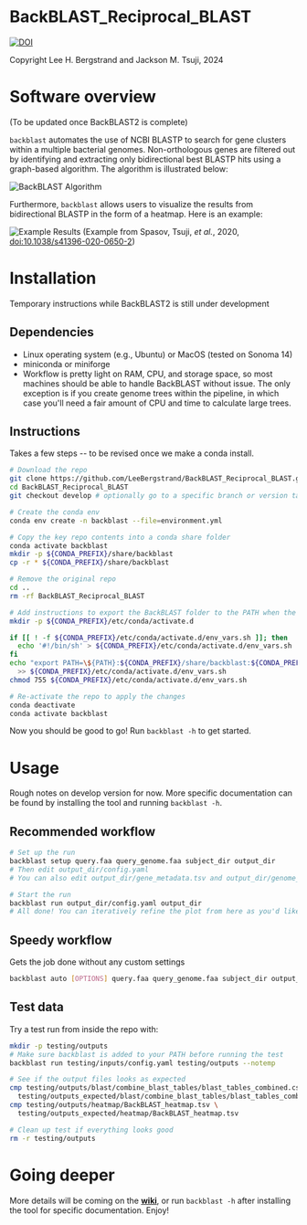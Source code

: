 BackBLAST_Reciprocal_BLAST
==========================
[![DOI](https://zenodo.org/badge/DOI/10.5281/zenodo.3465955.svg)](https://doi.org/10.5281/zenodo.3465955)

Copyright Lee H. Bergstrand and Jackson M. Tsuji, 2024

# Software overview
(To be updated once BackBLAST2 is complete)

`backblast` automates the use of NCBI BLASTP to search for gene clusters within a multiple bacterial genomes. 
Non-orthologous genes are filtered out by identifying and extracting only bidirectional best BLASTP hits using a graph-based algorithm. The algorithm is illustrated below:

![BackBLAST Algorithm](https://raw.githubusercontent.com/LeeBergstrand/BackBLAST-Gene-Cluster-Finder/master/Media/BackBLAST-Algorithm.gif)

Furthermore, `backblast` allows users to visualize the results from bidirectional BLASTP in the form of a heatmap. Here is an example:

![Example Results](https://media.springernature.com/full/springer-static/image/art%3A10.1038%2Fs41396-020-0650-2/MediaObjects/41396_2020_650_Fig7_HTML.png)
(Example from Spasov, Tsuji, _et al._, 2020, [doi:10.1038/s41396-020-0650-2](https://doi.org/10.1038/s41396-020-0650-2))

# Installation
Temporary instructions while BackBLAST2 is still under development 

## Dependencies
- Linux operating system (e.g., Ubuntu) or MacOS (tested on Sonoma 14)
- miniconda or miniforge
- Workflow is pretty light on RAM, CPU, and storage space, so most machines should be able to handle BackBLAST without issue. The only exception is if you create genome trees within the pipeline, in which case you'll need a fair amount of CPU and time to calculate large trees.

## Instructions
Takes a few steps -- to be revised once we make a conda install.
```bash
# Download the repo
git clone https://github.com/LeeBergstrand/BackBLAST_Reciprocal_BLAST.git
cd BackBLAST_Reciprocal_BLAST
git checkout develop # optionally go to a specific branch or version tag

# Create the conda env
conda env create -n backblast --file=environment.yml

# Copy the key repo contents into a conda share folder
conda activate backblast
mkdir -p ${CONDA_PREFIX}/share/backblast
cp -r * ${CONDA_PREFIX}/share/backblast

# Remove the original repo
cd ..
rm -rf BackBLAST_Reciprocal_BLAST

# Add instructions to export the BackBLAST folder to the PATH when the repo activates
mkdir -p ${CONDA_PREFIX}/etc/conda/activate.d

if [[ ! -f ${CONDA_PREFIX}/etc/conda/activate.d/env_vars.sh ]]; then
  echo '#!/bin/sh' > ${CONDA_PREFIX}/etc/conda/activate.d/env_vars.sh
fi
echo "export PATH=\${PATH}:${CONDA_PREFIX}/share/backblast:${CONDA_PREFIX}/share/backblast/scripts" \
  >> ${CONDA_PREFIX}/etc/conda/activate.d/env_vars.sh
chmod 755 ${CONDA_PREFIX}/etc/conda/activate.d/env_vars.sh

# Re-activate the repo to apply the changes
conda deactivate
conda activate backblast
```
Now you should be good to go! Run `backblast -h` to get started.

# Usage
Rough notes on develop version for now. More specific documentation can be found by installing the tool and running `backblast -h`.

## Recommended workflow
```bash
# Set up the run
backblast setup query.faa query_genome.faa subject_dir output_dir
# Then edit output_dir/config.yaml
# You can also edit output_dir/gene_metadata.tsv and output_dir/genome_metadata.tsv to make the plot look better

# Start the run
backblast run output_dir/config.yaml output_dir
# All done! You can iteratively refine the plot from here as you'd like.
```

## Speedy workflow
Gets the job done without any custom settings
```bash
backblast auto [OPTIONS] query.faa query_genome.faa subject_dir output_dir
```

## Test data
Try a test run from inside the repo with:
```bash
mkdir -p testing/outputs
# Make sure backblast is added to your PATH before running the test
backblast run testing/inputs/config.yaml testing/outputs --notemp

# See if the output files looks as expected
cmp testing/outputs/blast/combine_blast_tables/blast_tables_combined.csv \
  testing/outputs_expected/blast/combine_blast_tables/blast_tables_combined.csv
cmp testing/outputs/heatmap/BackBLAST_heatmap.tsv \
  testing/outputs_expected/heatmap/BackBLAST_heatmap.tsv

# Clean up test if everything looks good
rm -r testing/outputs
```

# Going deeper
More details will be coming on the [**wiki**](https://github.com/LeeBergstrand/BackBLAST-Gene-Cluster-Finder/wiki), or run `backblast -h` after installing the tool for specific documentation. Enjoy!

